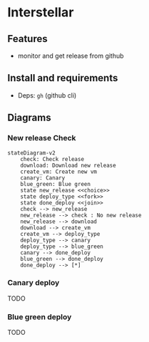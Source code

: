 # Interstellar

## Features

- monitor and get release from github

## Install and requirements

- Deps: `gh` (github cli)

## Diagrams

### New release Check

```mermaid
stateDiagram-v2
    check: Check release
    download: Download new release
    create_vm: Create new vm
    canary: Canary
    blue_green: Blue green
    state new_release <<choice>>
    state deploy_type <<fork>>
    state done_deploy <<join>>
    check --> new_release
    new_release --> check : No new release
    new_release --> download
    download --> create_vm
    create_vm --> deploy_type
    deploy_type --> canary
    deploy_type --> blue_green
    canary --> done_deploy
    blue_green --> done_deploy
    done_deploy --> [*]
```

### Canary deploy

TODO

### Blue green deploy

TODO